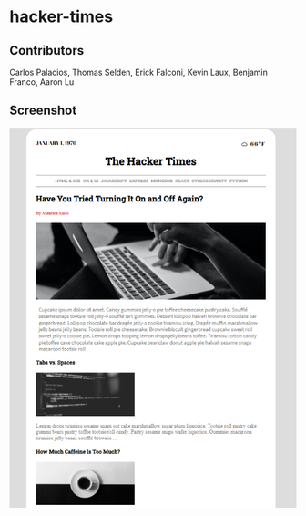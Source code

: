 # hacker-times

## Contributors 

Carlos Palacios, Thomas Selden, Erick Falconi, Kevin Laux, Benjamin Franco, Aaron Lu

## Screenshot

![ScreenShot](https://github.com/dnsghd49/hacker-times/blob/master/assets/screenshot.png)
